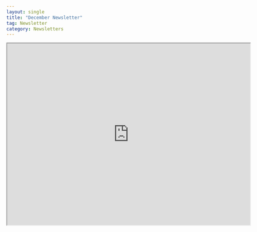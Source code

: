 ```yaml
---
layout: single
title: "December Newsletter"
tag: Newsletter
category: Newsletters
---
```

<iframe src="https://drive.google.com/file/d/1Bb5Bi3aTFEfqoKxCP4Yjw-ZYF4A5HUxS/preview" width="640" height="480" allow="autoplay"></iframe>
